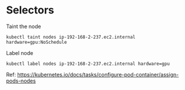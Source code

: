 # Selectors

Taint the node

```
kubectl taint nodes ip-192-168-2-237.ec2.internal hardware=gpu:NoSchedule
```

Label node

```
kubectl label nodes ip-192-168-2-237.ec2.internal hardware=gpu
```
Ref: https://kubernetes.io/docs/tasks/configure-pod-container/assign-pods-nodes

